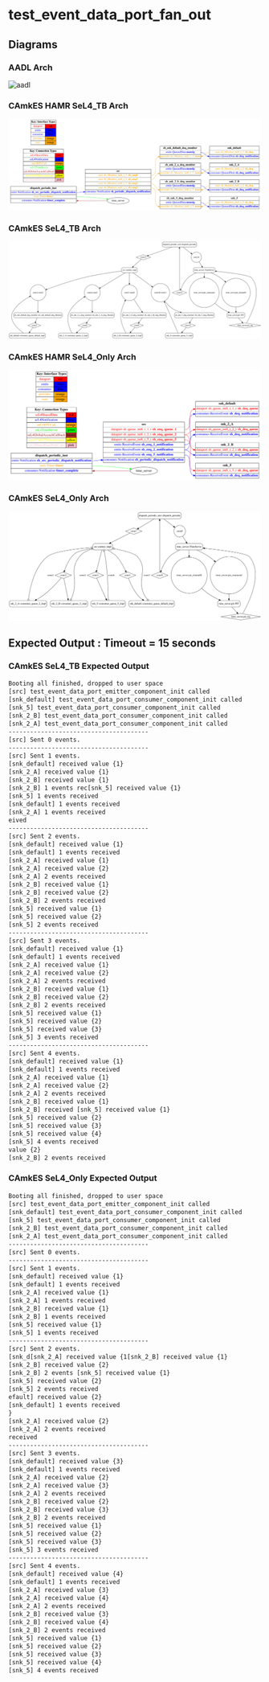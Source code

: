 # test_event_data_port_fan_out

## Diagrams

### AADL Arch
  ![aadl](diagrams/aadl-arch.png)

### CAmkES HAMR SeL4_TB Arch
  ![SeL4_TB](diagrams/CAmkES-HAMR-arch-SeL4_TB.svg)

### CAmkES SeL4_TB Arch
  ![SeL4_TB](diagrams/CAmkES-arch-SeL4_TB.svg)

### CAmkES HAMR SeL4_Only Arch
  ![SeL4_Only](diagrams/CAmkES-HAMR-arch-SeL4_Only.svg)

### CAmkES SeL4_Only Arch
  ![SeL4_Only](diagrams/CAmkES-arch-SeL4_Only.svg)

## Expected Output : Timeout = 15 seconds

  ### CAmkES SeL4_TB Expected Output
    Booting all finished, dropped to user space
    [src] test_event_data_port_emitter_component_init called
    [snk_default] test_event_data_port_consumer_component_init called
    [snk_5] test_event_data_port_consumer_component_init called
    [snk_2_B] test_event_data_port_consumer_component_init called
    [snk_2_A] test_event_data_port_consumer_component_init called
    ---------------------------------------
    [src] Sent 0 events.
    ---------------------------------------
    [src] Sent 1 events.
    [snk_default] received value {1}
    [snk_2_A] received value {1}
    [snk_2_B] received value {1}
    [snk_2_B] 1 events rec[snk_5] received value {1}
    [snk_5] 1 events received
    [snk_default] 1 events received
    [snk_2_A] 1 events received
    eived
    ---------------------------------------
    [src] Sent 2 events.
    [snk_default] received value {1}
    [snk_default] 1 events received
    [snk_2_A] received value {1}
    [snk_2_A] received value {2}
    [snk_2_A] 2 events received
    [snk_2_B] received value {1}
    [snk_2_B] received value {2}
    [snk_2_B] 2 events received
    [snk_5] received value {1}
    [snk_5] received value {2}
    [snk_5] 2 events received
    ---------------------------------------
    [src] Sent 3 events.
    [snk_default] received value {1}
    [snk_default] 1 events received
    [snk_2_A] received value {1}
    [snk_2_A] received value {2}
    [snk_2_A] 2 events received
    [snk_2_B] received value {1}
    [snk_2_B] received value {2}
    [snk_2_B] 2 events received
    [snk_5] received value {1}
    [snk_5] received value {2}
    [snk_5] received value {3}
    [snk_5] 3 events received
    ---------------------------------------
    [src] Sent 4 events.
    [snk_default] received value {1}
    [snk_default] 1 events received
    [snk_2_A] received value {1}
    [snk_2_A] received value {2}
    [snk_2_A] 2 events received
    [snk_2_B] received value {1}
    [snk_2_B] received [snk_5] received value {1}
    [snk_5] received value {2}
    [snk_5] received value {3}
    [snk_5] received value {4}
    [snk_5] 4 events received
    value {2}
    [snk_2_B] 2 events received


  ### CAmkES SeL4_Only Expected Output
    Booting all finished, dropped to user space
    [src] test_event_data_port_emitter_component_init called
    [snk_default] test_event_data_port_consumer_component_init called
    [snk_5] test_event_data_port_consumer_component_init called
    [snk_2_B] test_event_data_port_consumer_component_init called
    [snk_2_A] test_event_data_port_consumer_component_init called
    ---------------------------------------
    [src] Sent 0 events.
    ---------------------------------------
    [src] Sent 1 events.
    [snk_default] received value {1}
    [snk_default] 1 events received
    [snk_2_A] received value {1}
    [snk_2_A] 1 events received
    [snk_2_B] received value {1}
    [snk_2_B] 1 events received
    [snk_5] received value {1}
    [snk_5] 1 events received
    ---------------------------------------
    [src] Sent 2 events.
    [snk_d[snk_2_A] received value {1[snk_2_B] received value {1}
    [snk_2_B] received value {2}
    [snk_2_B] 2 events [snk_5] received value {1}
    [snk_5] received value {2}
    [snk_5] 2 events received
    efault] received value {2}
    [snk_default] 1 events received
    }
    [snk_2_A] received value {2}
    [snk_2_A] 2 events received
    received
    ---------------------------------------
    [src] Sent 3 events.
    [snk_default] received value {3}
    [snk_default] 1 events received
    [snk_2_A] received value {2}
    [snk_2_A] received value {3}
    [snk_2_A] 2 events received
    [snk_2_B] received value {2}
    [snk_2_B] received value {3}
    [snk_2_B] 2 events received
    [snk_5] received value {1}
    [snk_5] received value {2}
    [snk_5] received value {3}
    [snk_5] 3 events received
    ---------------------------------------
    [src] Sent 4 events.
    [snk_default] received value {4}
    [snk_default] 1 events received
    [snk_2_A] received value {3}
    [snk_2_A] received value {4}
    [snk_2_A] 2 events received
    [snk_2_B] received value {3}
    [snk_2_B] received value {4}
    [snk_2_B] 2 events received
    [snk_5] received value {1}
    [snk_5] received value {2}
    [snk_5] received value {3}
    [snk_5] received value {4}
    [snk_5] 4 events received

